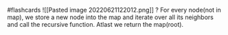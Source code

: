 #flashcards 
![[Pasted image 20220621122012.png]]
?
For every node(not in map), we store a new node into the map and iterate over all its neighbors and call the recursive function. Atlast we return the map(root).